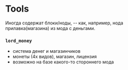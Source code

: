 Tools
=====

Иногда содержат блоки/ноды, -- как, например, нода прилавка(магазина) из мода с деньгами.

### `lord_money`
 - система денег и магазинчиков
 - монеты (4х видов), магазин, лицензия
 - возможно на базе какого-то стороннего мода
